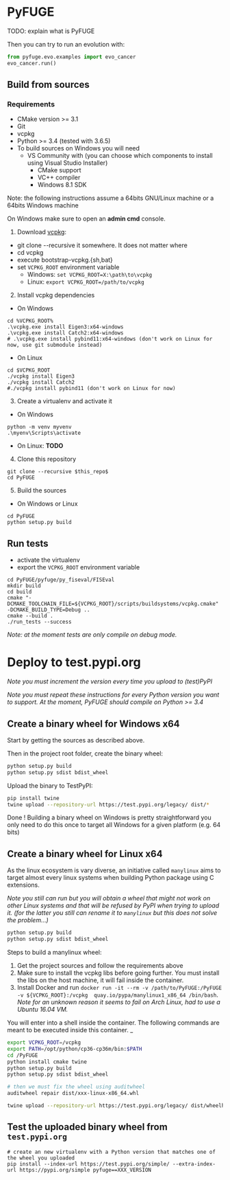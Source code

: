 # PyFUGE

TODO: explain what is PyFUGE

Then you can try to run an evolution with:

```python
from pyfuge.evo.examples import evo_cancer
evo_cancer.run()
```

## Build from sources

### Requirements

* CMake version >= 3.1
* Git
* vcpkg
* Python >= 3.4 (tested with 3.6.5)
* To build sources on Windows you will need
  * VS Community with (you can choose which components to install using Visual Studio Installer)
    * CMake support
    * VC++ compiler
    * Windows 8.1 SDK

Note: the following instructions assume a 64bits GNU/Linux machine or a 64bits Windows machine

On Windows make sure to open an __admin cmd__ console.

1. Download [vcpkg](https://github.com/Microsoft/vcpkg):
  * git clone --recursive it somewhere. It does not matter where
  * cd vcpkg
  * execute bootstrap-vcpkg.{sh,bat}
  * set `VCPKG_ROOT` environment variable
    * Windows: `set VCPKG_ROOT=X:\path\to\vcpkg`
    * Linux: `export VCPKG_ROOT=/path/to/vcpkg`
2. Install vcpkg dependencies
  * On Windows
```
cd %VCPKG_ROOT%
.\vcpkg.exe install Eigen3:x64-windows
.\vcpkg.exe install Catch2:x64-windows
# .\vcpkg.exe install pybind11:x64-windows (don't work on Linux for now, use git submodule instead)
```
 * On Linux
```
cd $VCPKG_ROOT
./vcpkg install Eigen3
./vcpkg install Catch2
#./vcpkg install pybind11 (don't work on Linux for now)
```

3. Create a virtualenv and activate it
  * On Windows
```
python -m venv myvenv
.\myenv\Scripts\activate
```
  * On Linux: __TODO__

4. Clone this repository

```
git clone --recursive $this_repo$
cd PyFUGE
```


5. Build the sources
  * On Windows or Linux
```
cd PyFUGE
python setup.py build
```


## Run tests

* activate the virtualenv
* export the `VCPKG_ROOT` environment variable

```
cd PyFUGE/pyfuge/py_fiseval/FISEval
mkdir build
cd build
cmake "-DCMAKE_TOOLCHAIN_FILE=${VCPKG_ROOT}/scripts/buildsystems/vcpkg.cmake" -DCMAKE_BUILD_TYPE=Debug ..
cmake --build .
./run_tests --success
```

_Note: at the moment tests are only compile on debug mode._

# Deploy to test.pypi.org

_Note you must increment the version every time you upload to (test)PyPI_

_Note you must repeat these instructions for every Python version you want to support. At the moment, PyFUGE should compile on Python >= 3.4_

## Create a binary wheel for Windows x64

Start by getting the sources as described above.

Then in the project root folder, create the binary wheel:

```bash
python setup.py build
python setup.py sdist bdist_wheel
```

Upload the binary to TestPyPI:

```bash
pip install twine
twine upload --repository-url https://test.pypi.org/legacy/ dist/*
```

Done ! Building a binary wheel on Windows is pretty straightforward you only need to do this once to target all Windows for a given platform (e.g. 64 bits)

## Create a binary wheel for Linux x64

As the linux ecosystem is vary diverse, an initiative called `manylinux` aims to target almost every linux systems when building Python package using C extensions.

_Note you still can run but you will obtain a wheel that might not work on other Linux systems and that will be refused by PyPI when trying to upload it. (for the latter you still can rename it to `manylinux` but this does not solve the problem...)_

```bash
python setup.py build
python setup.py sdist bdist_wheel
```

Steps to build a manylinux wheel:

1. Get the project sources and follow the requirements above
1. Make sure to install the vcpkg libs before going further. You must install the libs on the host machine, it will fail inside the container.
1. Install Docker and run `docker run -it --rm -v /path/to/PyFUGE:/PyFUGE -v ${VCPKG_ROOT}:/vcpkg  quay.io/pypa/manylinux1_x86_64 /bin/bash`. _Note for an unknown reason it seems to fail on Arch Linux, had to use a Ubuntu 16.04 VM._

You will enter into a shell inside the container. The following commands are meant to be executed inside this container.
_
```bash
export VCPKG_ROOT=/vcpkg
export PATH=/opt/python/cp36-cp36m/bin:$PATH
cd /PyFUGE
python install cmake twine
python setup.py build
python setup.py sdist bdist_wheel

# then we must fix the wheel using auditwheel
auditwheel repair dist/xxx-linux-x86_64.whl

twine upload --repository-url https://test.pypi.org/legacy/ dist/wheelhouse/*
```

## Test the uploaded binary wheel from `test.pypi.org`

```
# create an new virtualenv with a Python version that matches one of the wheel you uploaded
pip install --index-url https://test.pypi.org/simple/ --extra-index-url https://pypi.org/simple pyfuge==XXX_VERSION
```
